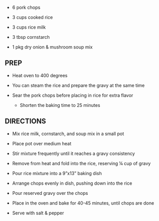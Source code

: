 - 6 pork chops

- 3 cups cooked rice

- 3 cups rice milk

- 3 tbsp cornstarch

- 1 pkg dry onion & mushroom soup mix

## PREP

- Heat oven to 400 degrees

- You can steam the rice and prepare the gravy at the same time

- Sear the pork chops before placing in rice for extra flavor

    - Shorten the baking time to 25 minutes

## DIRECTIONS

- Mix rice milk, cornstarch, and soup mix in a small pot

- Place pot over medium heat

- Stir mixture frequently until it reaches a gravy consistency

- Remove from heat and fold into the rice, reserving ¼ cup of gravy

- Pour rice mixture into a 9”x13” baking dish

- Arrange chops evenly in dish, pushing down into the rice

- Pour reserved gravy over the chops

- Place in the oven and bake for 40-45 minutes, until chops are done

- Serve with salt & pepper
